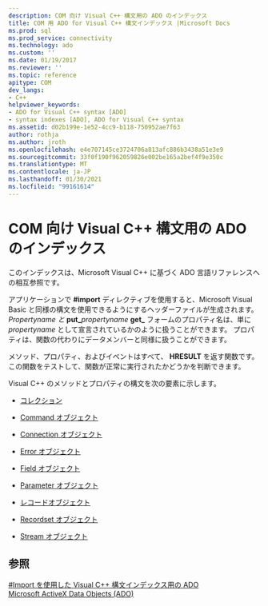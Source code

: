 ```yaml
---
description: COM 向け Visual C++ 構文用の ADO のインデックス
title: COM 用 ADO for Visual C++ 構文インデックス |Microsoft Docs
ms.prod: sql
ms.prod_service: connectivity
ms.technology: ado
ms.custom: ''
ms.date: 01/19/2017
ms.reviewer: ''
ms.topic: reference
apitype: COM
dev_langs:
- C++
helpviewer_keywords:
- ADO for Visual C++ syntax [ADO]
- syntax indexes [ADO], ADO for Visual C++ syntax
ms.assetid: d02b199e-1e52-4cc9-b118-750952ae7f63
author: rothja
ms.author: jroth
ms.openlocfilehash: e4e707145ce3724706a813afc886b3438a51e3e9
ms.sourcegitcommit: 33f0f190f962059826e002be165a2bef4f9e350c
ms.translationtype: MT
ms.contentlocale: ja-JP
ms.lasthandoff: 01/30/2021
ms.locfileid: "99161614"
---
```

# <a name="ado-for-visual-c-syntax-index-for-com"></a>COM 向け Visual C++ 構文用の ADO のインデックス
このインデックスは、Microsoft Visual C++ に基づく ADO 言語リファレンスへの相互参照です。  
  
 アプリケーションで **#import** ディレクティブを使用すると、Microsoft Visual Basic と同様の構文を使用できるようにするヘッダーファイルが生成されます。 _Propertyname と_ **put_**_propertyname_ **get_** フォームのプロパティ名は、単に *propertyname* として宣言されているかのように扱うことができます。 プロパティは、関数の代わりにデータメンバーと同様に扱うことができます。  
  
 メソッド、プロパティ、およびイベントはすべて、 **HRESULT** を返す関数です。この関数をテストして、関数が正常に実行されたかどうかを判断できます。  
  
 Visual C++ のメソッドとプロパティの構文を次の要素に示します。  
  
-   [コレクション](./collections-ado-for-visual-c-syntax.md)  
  
-   [Command オブジェクト](./command-ado-for-visual-c-syntax.md)  
  
-   [Connection オブジェクト](./connection-ado-for-visual-c-syntax.md)  
  
-   [Error オブジェクト](./error-ado-for-visual-c-syntax.md)  
  
-   [Field オブジェクト](./field-ado-for-visual-c-syntax.md)  
  
-   [Parameter オブジェクト](./parameter-ado-for-visual-c-syntax.md)  
  
-   [レコードオブジェクト](./record-ado-for-visual-c-syntax.md)  
  
-   [Recordset オブジェクト](./recordset-ado-for-visual-c-syntax.md)  
  
-   [Stream オブジェクト](./stream-ado-for-visual-c-syntax.md)  
  
## <a name="see-also"></a>参照  
 [#Import を使用した Visual C++ 構文インデックス用の ADO](./ado-for-visual-c-syntax-index-with-sharpimport.md)   
 [Microsoft ActiveX Data Objects (ADO)](../../microsoft-activex-data-objects-ado.md)